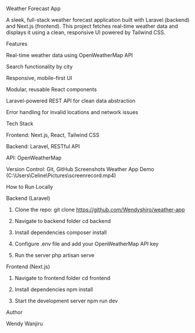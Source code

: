 Weather Forecast App

A sleek, full-stack weather forecast application built with Laravel (backend) and Next.js (frontend). This project fetches real-time weather data and displays it using a clean, responsive UI powered by Tailwind CSS.

Features

Real-time weather data using OpenWeatherMap API

Search functionality by city

Responsive, mobile-first UI

Modular, reusable React components

Laravel-powered REST API for clean data abstraction

Error handling for invalid locations and network issues


Tech Stack

Frontend: Next.js, React, Tailwind CSS

Backend: Laravel, RESTful API

API: OpenWeatherMap

Version Control: Git, GitHub
Screenshots
Weather App Demo (C:\Users\Celine\Pictures\screenrecord.mp4)


How to Run Locally

Backend (Laravel)

1. Clone the repo:
git clone https://github.com/Wendyshiro/weather-app


2. Navigate to backend folder
cd backend


3. Install dependencies
composer install


4. Configure .env file and add your OpenWeatherMap API key


5. Run the server
php artisan serve



Frontend (Next.js)

1. Navigate to frontend folder
cd frontend


2. Install dependencies
npm install


3. Start the development server
npm run dev

Author

Wendy Wanjiru
